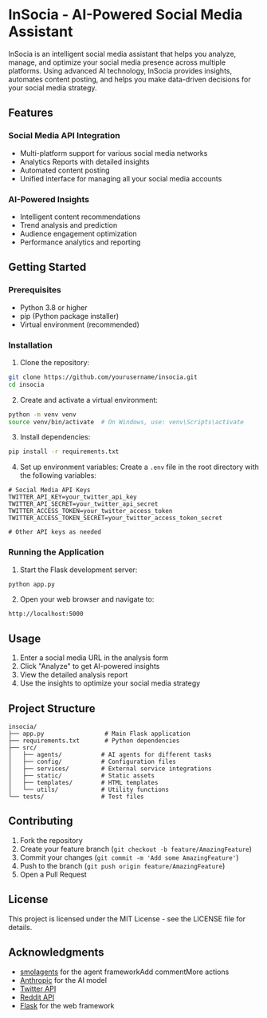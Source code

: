 # InSocia - AI-Powered Social Media Assistant

InSocia is an intelligent social media assistant that helps you analyze, manage, and optimize your social media presence across multiple platforms. Using advanced AI technology, InSocia provides insights, automates content posting, and helps you make data-driven decisions for your social media strategy.

## Features

### Social Media API Integration
- Multi-platform support for various social media networks
- Analytics Reports with detailed insights
- Automated content posting
- Unified interface for managing all your social media accounts

### AI-Powered Insights
- Intelligent content recommendations
- Trend analysis and prediction
- Audience engagement optimization
- Performance analytics and reporting

## Getting Started

### Prerequisites
- Python 3.8 or higher
- pip (Python package installer)
- Virtual environment (recommended)

### Installation

1. Clone the repository:
```bash
git clone https://github.com/yourusername/insocia.git
cd insocia
```

2. Create and activate a virtual environment:
```bash
python -m venv venv
source venv/bin/activate  # On Windows, use: venv\Scripts\activate
```

3. Install dependencies:
```bash
pip install -r requirements.txt
```

4. Set up environment variables:
Create a `.env` file in the root directory with the following variables:
```env
# Social Media API Keys
TWITTER_API_KEY=your_twitter_api_key
TWITTER_API_SECRET=your_twitter_api_secret
TWITTER_ACCESS_TOKEN=your_twitter_access_token
TWITTER_ACCESS_TOKEN_SECRET=your_twitter_access_token_secret

# Other API keys as needed
```

### Running the Application

1. Start the Flask development server:
```bash
python app.py
```

2. Open your web browser and navigate to:
```
http://localhost:5000
```

## Usage

1. Enter a social media URL in the analysis form
2. Click "Analyze" to get AI-powered insights
3. View the detailed analysis report
4. Use the insights to optimize your social media strategy

## Project Structure

```
insocia/
├── app.py                 # Main Flask application
├── requirements.txt       # Python dependencies
├── src/
│   ├── agents/           # AI agents for different tasks
│   ├── config/           # Configuration files
│   ├── services/         # External service integrations
│   ├── static/           # Static assets
│   ├── templates/        # HTML templates
│   └── utils/            # Utility functions
└── tests/                # Test files
```

## Contributing

1. Fork the repository
2. Create your feature branch (`git checkout -b feature/AmazingFeature`)
3. Commit your changes (`git commit -m 'Add some AmazingFeature'`)
4. Push to the branch (`git push origin feature/AmazingFeature`)
5. Open a Pull Request

## License

This project is licensed under the MIT License - see the LICENSE file for details.

## Acknowledgments

- [smolagents](https://github.com/huggingface/smolagents) for the agent frameworkAdd commentMore actions
- [Anthropic](https://www.anthropic.com/) for the AI model
- [Twitter API](https://developer.twitter.com/)
- [Reddit API](https://www.reddit.com/dev/api/)
- [Flask](https://flask.palletsprojects.com/) for the web framework
